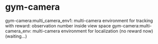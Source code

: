 # gym-camera  
gym-camera:multi_camera_env1: multi-camera environment for tracking with reward: observation number inside view space 
gym-camera:multi-camera_env: multi-camera environment for localization (no reward now) (waiting...)
